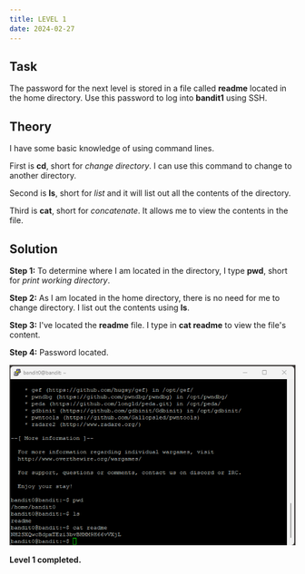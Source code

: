 ```yaml
---
title: LEVEL 1
date: 2024-02-27
---
```


## Task
The password for the next level is stored in a file called **readme** located in the home directory. Use this password to log into **bandit1** using SSH.

## Theory
I have some basic knowledge of using command lines. 

First is **cd**, short for *change directory*. I can use this command to change to another directory.

Second is **ls**, short for *list* and it will list out all the contents of the directory.

Third is **cat**, short for *concatenate*. It allows me to view the contents in the file.

## Solution
**Step 1:** To determine where I am located in the directory, I type **pwd**, short for *print working directory*.

**Step 2:** As I am located in the home directory, there is no need for me to change directory. I list out the contents using **ls**.

**Step 3:** I've located the **readme** file. I type in **cat readme** to view the file's content.

**Step 4:** Password located.

![level1completed](https://raw.githubusercontent.com/zeroinfiniti/bandit-wargames/main/_docs/assets/images/level1completed.png)

**Level 1 completed.**
